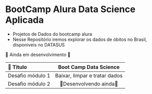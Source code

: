 # BootCamp Alura Data Science Aplicada
* Projetos de Dados do bootcamp alura
* Nesse Repositório iremos explorar os dados de óbitos no Brasil, disponiveis no DATASUS

🚧 Ainda em desenvolvimento  🚧

|📙 Titulo | __Boot Camp Data Science__ |
|:---------|:----------:|
|Desafio módulo 1| Baixar, limpar e tratar dados|
|Desafio módulo 2| 🚧Desenvolvendo ainda🚧|